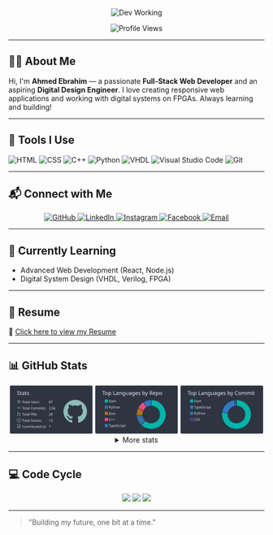 <div align="center">

<img src="https://raw.githubusercontent.com/SP-XD/SP-XD/main/images/dev-working_rounded.gif" width="40%" alt="Dev Working" /><br>

<img src="https://komarev.com/ghpvc/?username=AhmedEbrahimDev&style=flat&color=orange&label=PROFILE+VIEWS" alt="Profile Views" />

</div>

---

## 👨‍💻 About Me

Hi, I'm **Ahmed Ebrahim** — a passionate **Full-Stack Web Developer** and an aspiring **Digital Design Engineer**. I love creating responsive web applications and working with digital systems on FPGAs. Always learning and building!

---

## 🚀 Tools I Use

![HTML](https://img.shields.io/badge/HTML5-E34F26?style=flat&logo=html5&logoColor=white)
![CSS](https://img.shields.io/badge/CSS3-1572B6?style=flat&logo=css3&logoColor=white)
![C++](https://img.shields.io/badge/C%2B%2B-00599C?style=flat&logo=c%2B%2B&logoColor=white)
![Python](https://img.shields.io/badge/Python-3776AB?style=flat&logo=python&logoColor=white)
![VHDL](https://img.shields.io/badge/VHDL-004080?style=flat&logoColor=white)
![Visual Studio Code](https://img.shields.io/badge/VS%20Code-0078d7?style=flat&logo=visual%20studio%20code&logoColor=white)
![Git](https://img.shields.io/badge/GIT-E44C30?style=flat&logo=git&logoColor=white)

---

## 📬 Connect with Me

<p align="center">
  <a href="https://github.com/AhmedEbrahimDev" target="_blank">
    <img alt="GitHub" src="https://img.shields.io/badge/GitHub-181717?style=for-the-badge&logo=github&logoColor=white" />
  </a>
  <a href="https://www.linkedin.com/in/ahmed-ebrahim-ba228630b" target="_blank">
    <img alt="LinkedIn" src="https://img.shields.io/badge/LinkedIn-0077B5?style=for-the-badge&logo=linkedin&logoColor=white" />
  </a>
  <a href="https://www.instagram.com/ahmed_ebrahim_405" target="_blank">
    <img alt="Instagram" src="https://img.shields.io/badge/Instagram-E4405F?style=for-the-badge&logo=instagram&logoColor=white" />
  </a>
  <a href="https://www.facebook.com/ahmed.ebraheem.946517" target="_blank">
    <img alt="Facebook" src="https://img.shields.io/badge/Facebook-1877F2?style=for-the-badge&logo=facebook&logoColor=white" />
  </a>
  <a href="mailto:ahmedebraheem139@gmail.com" target="_blank">
    <img alt="Email" src="https://img.shields.io/badge/Email-D14836?style=for-the-badge&logo=gmail&logoColor=white" />
  </a>
</p>

---

## 🧠 Currently Learning

- Advanced Web Development (React, Node.js)
- Digital System Design (VHDL, Verilog, FPGA)

---

## 📄 Resume

📎 [Click here to view my Resume](https://github.com/AhmedEbrahimDev/resume/blob/main/Ahmed_Ebrahim_Resume.pdf)

---

## 📊 GitHub Stats

<div align="center">
  <img src="https://raw.githubusercontent.com/SP-XD/profile-summary-cards/master/profile-summary-card-output/nord_dark/3-stats.svg" width="32.5%">
  <img src="https://raw.githubusercontent.com/SP-XD/profile-summary-cards/master/profile-summary-card-output/nord_dark/1-repos-per-language.svg" width="32.5%">
  <img src="https://raw.githubusercontent.com/SP-XD/profile-summary-cards/master/profile-summary-card-output/nord_dark/2-most-commit-language.svg" width="32.5%">

  <details>
    <summary>More stats</summary>
    <img src="https://raw.githubusercontent.com/SP-XD/profile-summary-cards/master/profile-summary-card-output/nord_dark/0-profile-details.svg" >
  </details>
</div>

---

## 💻 Code Cycle

<div align="center">
  <img src="https://raw.githubusercontent.com/Tarikul-Islam-Anik/Animated-Fluent-Emojis/master/Emojis/Smilies/Face%20with%20Spiral%20Eyes.png" width="10%" />
  <img src="https://raw.githubusercontent.com/Tarikul-Islam-Anik/Animated-Fluent-Emojis/master/Emojis/Smilies/Relieved%20Face.png" width="10%" />
  <img src="https://raw.githubusercontent.com/Tarikul-Islam-Anik/Animated-Fluent-Emojis/master/Emojis/Smilies/Astonished%20Face.png" width="10%" />
</div>

---

> "Building my future, one bit at a time."
